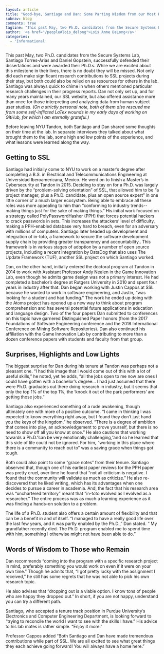 ```yaml
---
layout: article
title: "Good-bye, Santiago and Dan: Some Parting Wisdom from our Most Recent Ph.D. Graduates"
subnav: blog
comments: true
tagline: "This past May, two Ph.D. candidates from the Secure Systems Lab, Santiago Torres-Arias and Daniel Gopstein, successfully defended their dissertations..."
author: '<a href="/people#lois_delong">Lois Anne DeLong</a>'
categories:
  - 'Informational'
---
```

This past May, two Ph.D. candidates from the Secure Systems Lab,  Santiago Torres-Arias and Daniel Gopstein, successfully defended their dissertations and were awarded their Ph.D.s. While we are excited about this milestone in their lives, there is no doubt they will be missed. Not only did each make significant research contributions to SSL projects during their stay, but both could also be relied on as resources for others in the lab. Santiago was always quick to chime in when others mentioned particular research challenges in their progress reports. Dan not only set up, and for many years maintained, our SSL website, but also offered assistance more than once for those interpreting and analyzing data from human subject user studies. *(On a strictly personal note, both of them also rescued me from some self-inflicted LaTex wounds in my early days of working on GitHub, for which I am eternally grateful.)*

Before leaving NYU Tandon, both Santiago and Dan shared some thoughts on their time at the lab.  In separate interviews they talked about what brought them to the lab, some high and low points of the experience, and what lessons were learned along the way.

## Getting to SSL

Santiago had initially come to NYU to work on a master’s degree after completing a B.S. in Electrical and Telecommunications Engineering at Universidad Iberoamericana, Mexico. He went on to finish a Master’s in Cybersecurity at Tandon in 2015. Deciding to stay on for a Ph.D. was largely driven by the “problem-solving orientation” of SSL, that allowed him to be “a project manager, plus a Ph.D. candidate, plus an open source expert” in one little corner of a much larger ecosystem. Being able to embrace all these roles was more appealing to him than “conforming to industry trends--making things just for the sake of making things.” His initial work focused on a strategy called PolyPasswordHasher (PPH) that forces potential hackers to crack passwords in sets. This increases the attackers’ level of difficulty, making a PPH-enabled database very hard to breach, even for an adversary with millions of computers. Santiago later headed up development and integration of in-toto, a framework to secure the software development supply chain by providing greater transparency and accountability.. This framework is in various stages of adoption by a number of open source projects, including a recent integration by DataDog that also uses The Update Framework (TUF), another SSL project on which Santiago worked.

Dan, on the other hand, initially entered the doctoral program at Tandon in 2014 to work with Assistant Professor Andy Nealen in the Game Innovation Lab, even though he admits game design was not a primary interest. He had completed a bachelor’s degree at Rutgers University in 2010 and spent four years in industry after that.  Dan began working with Justin Cappos at SSL because he wanted to work in software engineering, and Justin, “was looking for a student and had funding.”  The work he ended up doing with the Atoms project has opened up a new way to think about program comprehension and has  several potential future applications in education and language design. Two of the four papers Dan submitted to conferences on this topic have garnered Distinguished Paper honors (from the 2017 Foundations of Software Engineering conference and the 2018 International Conference on Mining Software Repositories). Dan also continued his affiliation with the Game Innovation Lab by contributing to more than a dozen conference papers with students and faculty from that group.

## Surprises, Highlights and Low Lights

The biggest surprise for Dan during his tenure at Tandon was perhaps not a pleasant one. “I had this image that I would come out of this with a lot of useful skills,” he noted, yet he adds, “all the jobs open to me now are ones I could have gotten with a bachelor’s degree... I had just assumed that there were Ph.D. graduates out there doing research in industry, but it seems that only the top 1% of the top 1%, the ‘knock it out of the park performers’ are getting those jobs.”

Santiago also experienced something of a rude awakening, though ultimately one with more of a positive outcome. “I came in thinking I was expected to know everything right away, but I found they don’t just hand you the keys of the kingdom,” he observed. “There is a degree of ambition that comes into play, an acknowledgement to prove yourself, but there is no need to show off all you know at once.” He also cautions that working towards a Ph.D.”can be very emotionally challenging,”and so he learned that this side of life could not be ignored. For him, “working in this place where there is a community to reach out to” was a saving grace when things got tough.

Both could also point to some “grace notes” from their tenure. Santiago observed that, though one of his earliest paper reviews for the PPH paper was pretty cruel, over time he found that “not all criticism is negative. I found that the community will validate as much as criticize.” He also re-discovered that he liked writing, which has its advantages when one decides to pursue a career in academia.  And, the fact that his research area was “unchartered territory” meant that “in-toto evolved as I evolved as a researcher.” The entire process was as much a learning experience as it was finding a hands-on solution to a problem.

The life of a Ph.D. student also offers a certain amount of flexibility and that can be a benefit in and of itself. “I managed to have a really good life over the last few years, and it was partly enabled by the Ph.D.,” Dan stated. “ My grandfather recently died. The Ph.D. program enabled me to spend time with him, something I otherwise might not have been able to do.”

## Words of Wisdom to Those who Remain

Dan recommends “coming into the program with a specific research project in mind, preferably something you would work on even if it were on your own time.” Though he admits that, “I got pretty lucky with the assignment I received,” he still has some regrets that he was not able to pick his own research topic.

He also advises that “dropping out is a viable option. I know tons of people who are happy they dropped out.” In short, if you are not happy, understand you can try a different path.

Santiago, who accepted a tenure track position in Purdue University’s Electronics and Computer Engineering Department, is looking forward to “trying to reconcile the world I want to see with the skills I have.” His advice to his lab mates is rather simple. “Enjoy it more.”

Professor Cappos added “Both Santiago and Dan have made tremendous contributions while part of SSL.  We are all excited to see what great things they each achieve going forward!  You will always have a home here.”
